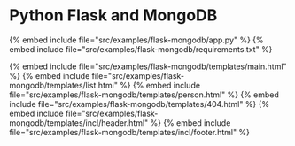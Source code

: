 # Python Flask and MongoDB


{% embed include file="src/examples/flask-mongodb/app.py" %}
{% embed include file="src/examples/flask-mongodb/requirements.txt" %}

{% embed include file="src/examples/flask-mongodb/templates/main.html" %}
{% embed include file="src/examples/flask-mongodb/templates/list.html" %}
{% embed include file="src/examples/flask-mongodb/templates/person.html" %}
{% embed include file="src/examples/flask-mongodb/templates/404.html" %}
{% embed include file="src/examples/flask-mongodb/templates/incl/header.html" %}
{% embed include file="src/examples/flask-mongodb/templates/incl/footer.html" %}



